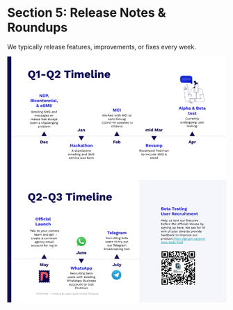 # Section 5: Release Notes & Roundups

We typically release features, improvements, or fixes every week.

![timeline](./assets/postman-timeline.png)


